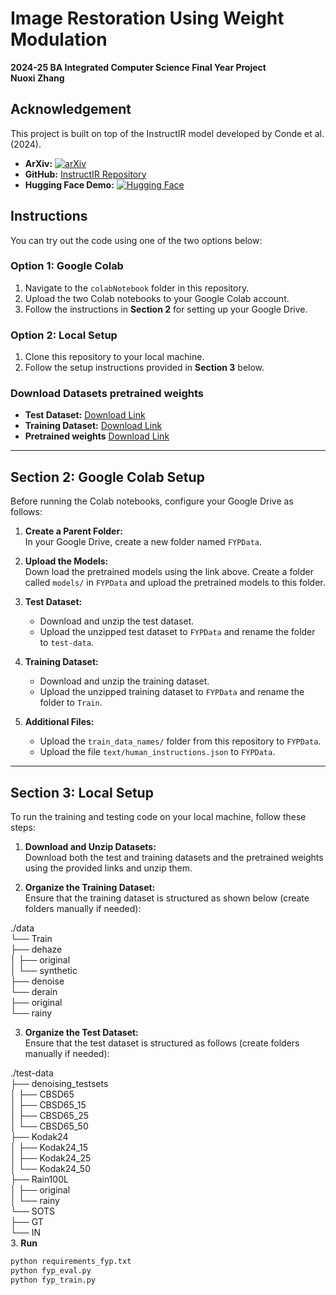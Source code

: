 # Image Restoration Using Weight Modulation

**2024-25 BA Integrated Computer Science Final Year Project**  
**Nuoxi Zhang**

## Acknowledgement

This project is built on top of the InstructIR model developed by Conde et al. (2024).

- **ArXiv:** [![arXiv](https://img.shields.io/badge/arXiv-Paper-<COLOR>.svg)](https://arxiv.org/abs/2401.16468)
- **GitHub:** [InstructIR Repository](https://github.com/mv-lab/InstructIR)
- **Hugging Face Demo:** [![Hugging Face](https://img.shields.io/badge/Demo-%F0%9F%A4%97%20Hugging%20Face-blue)](https://huggingface.co/spaces/marcosv/InstructIR)

## Instructions

You can try out the code using one of the two options below:

### Option 1: Google Colab

1. Navigate to the `colabNotebook` folder in this repository.
2. Upload the two Colab notebooks to your Google Colab account.
3. Follow the instructions in **Section 2** for setting up your Google Drive.

### Option 2: Local Setup

1. Clone this repository to your local machine.
2. Follow the setup instructions provided in **Section 3** below.

### Download Datasets pretrained weights

- **Test Dataset:** [Download Link](https://drive.google.com/file/d/1_Lwp-wpRyigWBL0QywsJhlX04e7T6ajS/view?usp=sharing)
- **Training Dataset:** [Download Link](https://drive.google.com/file/d/1Vz1yQ9K74HO2_G0wD0qWOB3f7IOPmhyo/view?usp=sharing)
- **Pretrained weights** [Download Link](https://drive.google.com/drive/folders/1m_DW5RJ_EssLOJ8yrRfEtvHTfhiq4GOj?usp=sharing)

---

## Section 2: Google Colab Setup

Before running the Colab notebooks, configure your Google Drive as follows:

1. **Create a Parent Folder:**  
   In your Google Drive, create a new folder named `FYPData`.

2. **Upload the Models:**  
   Down load the pretrained models using the link above. Create a folder called `models/` in `FYPData` and upload the pretrained models to this folder.
3. **Test Dataset:**

   - Download and unzip the test dataset.
   - Upload the unzipped test dataset to `FYPData` and rename the folder to `test-data`.

4. **Training Dataset:**

   - Download and unzip the training dataset.
   - Upload the unzipped training dataset to `FYPData` and rename the folder to `Train`.

5. **Additional Files:**
   - Upload the `train_data_names/` folder from this repository to `FYPData`.
   - Upload the file `text/human_instructions.json` to `FYPData`.

---

## Section 3: Local Setup

To run the training and testing code on your local machine, follow these steps:

1. **Download and Unzip Datasets:**  
   Download both the test and training datasets and the pretrained weights using the provided links and unzip them.

2. **Organize the Training Dataset:**  
   Ensure that the training dataset is structured as shown below (create folders manually if needed):

./data  
└── Train  
 ├── dehaze  
 │ ├── original  
 │ └── synthetic  
 ├── denoise  
 └── derain  
 ├── original  
 └── rainy

3. **Organize the Test Dataset:**  
   Ensure that the test dataset is structured as follows (create folders manually if needed):

./test-data  
├── denoising_testsets  
│ ├── CBSD65  
│ ├── CBSD65_15  
│ ├── CBSD65_25  
│ └── CBSD65_50  
├── Kodak24  
│ ├── Kodak24_15  
│ ├── Kodak24_25  
│ └── Kodak24_50  
├── Rain100L  
│ ├── original  
│ └── rainy  
└── SOTS  
 ├── GT  
 └── IN  
3. **Run**

```python
python requirements_fyp.txt
python fyp_eval.py
python fyp_train.py
```
